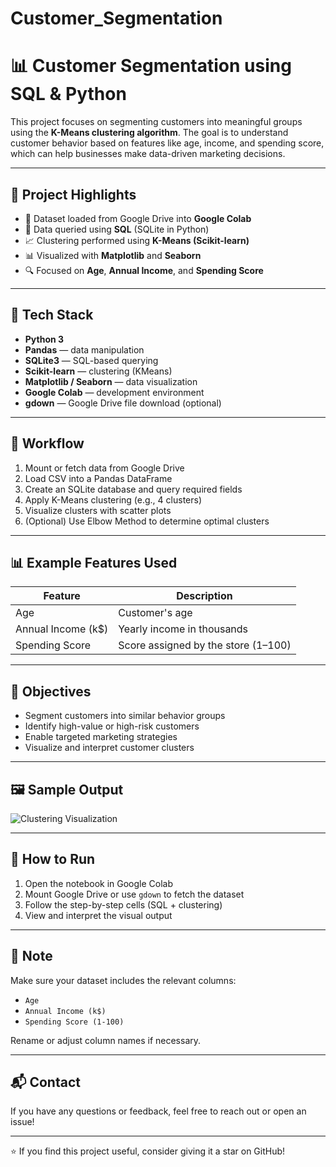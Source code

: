 # Customer_Segmentation

# 📊 Customer Segmentation using SQL & Python

This project focuses on segmenting customers into meaningful groups using the **K-Means clustering algorithm**. The goal is to understand customer behavior based on features like age, income, and spending score, which can help businesses make data-driven marketing decisions.

---

## 📌 Project Highlights

- 📂 Dataset loaded from Google Drive into **Google Colab**
- 🧾 Data queried using **SQL** (SQLite in Python)
- 📈 Clustering performed using **K-Means (Scikit-learn)**
- 📊 Visualized with **Matplotlib** and **Seaborn**
- 🔍 Focused on **Age**, **Annual Income**, and **Spending Score**

---

## 🚀 Tech Stack

- **Python 3**
- **Pandas** — data manipulation  
- **SQLite3** — SQL-based querying  
- **Scikit-learn** — clustering (KMeans)  
- **Matplotlib / Seaborn** — data visualization  
- **Google Colab** — development environment  
- **gdown** — Google Drive file download (optional)

---

## 🧠 Workflow

1. Mount or fetch data from Google Drive  
2. Load CSV into a Pandas DataFrame  
3. Create an SQLite database and query required fields  
4. Apply K-Means clustering (e.g., 4 clusters)  
5. Visualize clusters with scatter plots  
6. (Optional) Use Elbow Method to determine optimal clusters

---

## 📊 Example Features Used

| Feature             | Description                         |
|---------------------|-------------------------------------|
| Age                 | Customer's age                      |
| Annual Income (k$)  | Yearly income in thousands          |
| Spending Score      | Score assigned by the store (1–100) |

---

## 🎯 Objectives

- Segment customers into similar behavior groups  
- Identify high-value or high-risk customers  
- Enable targeted marketing strategies  
- Visualize and interpret customer clusters

---

## 🖼 Sample Output

![Clustering Visualization](https://via.placeholder.com/500x300.png?text=Clustering+Visualization)

---

## 📁 How to Run

1. Open the notebook in Google Colab
2. Mount Google Drive or use `gdown` to fetch the dataset
3. Follow the step-by-step cells (SQL + clustering)
4. View and interpret the visual output

---

## 📌 Note

Make sure your dataset includes the relevant columns:
- `Age`
- `Annual Income (k$)`
- `Spending Score (1-100)`

Rename or adjust column names if necessary.

---

## 📬 Contact

If you have any questions or feedback, feel free to reach out or open an issue!

---

⭐ If you find this project useful, consider giving it a star on GitHub!
